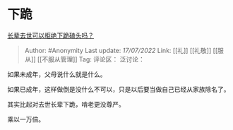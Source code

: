 # 下跪
[长辈去世可以拒绝下跪磕头吗？](https://www.zhihu.com/question/426618455/answer/2569153677)

> Author: #Anonymity
> Last update: *17/07/2022*
> Link: [[礼]] [[礼敬]] [[服从]] [[不服从管理]]
> Tag:
> 评论区：
> 泛讨论：

如果未成年，父母说什么就是什么。

如果已成年，这样做倒是没什么不可以，只是以后要当做自己已经从家族除名了。

其实比起对去世长辈下跪，啃老更没尊严。

乘以一万倍。
